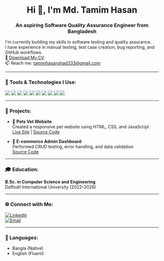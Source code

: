 <h1 align="center">Hi 👋, I'm Md. Tamim Hasan</h1>
<h3 align="center">An aspiring Software Quality Assurance Engineer from Bangladesh</h3>

I'm currently building my skills in software testing and quality assurance.  
I have experience in manual testing, test case creation, bug reporting, and GitHub workflows.  
📄 [Download My CV](https://github.com/Tamim-Hasan21/Tamim-Hasan-CV/blob/main/Tamim-Hasan-CV.pdf)  
📫 Reach me: tamimhasanshad333@gmail.com

---

### 🧰 Tools & Technologies I Use:
<p align="left">
  <img src="https://img.shields.io/badge/-Manual%20Testing-blue?style=flat"/>
  <img src="https://img.shields.io/badge/-Jira-0052CC?style=flat&logo=jira&logoColor=white"/>
  <img src="https://img.shields.io/badge/-Trello-0079BF?style=flat&logo=trello&logoColor=white"/>
  <img src="https://img.shields.io/badge/-Postman-FF6C37?style=flat&logo=postman&logoColor=white"/>
  <img src="https://img.shields.io/badge/-TestRail-009688?style=flat"/>
  <img src="https://img.shields.io/badge/-GitHub-181717?style=flat&logo=github&logoColor=white"/>
  <img src="https://img.shields.io/badge/-VSCode-007ACC?style=flat&logo=visual-studio-code&logoColor=white"/>
  <img src="https://img.shields.io/badge/-Selenium-43B02A?style=flat&logo=selenium&logoColor=white"/>
  <img src="https://img.shields.io/badge/-Java-007396?style=flat&logo=java&logoColor=white"/>
  <img src="https://img.shields.io/badge/-Python-3776AB?style=flat&logo=python&logoColor=white"/>
</p>

---

### 📌 Projects:
- 🐾 **Pets Vet Website**  
  Created a responsive pet website using HTML, CSS, and JavaScript  
  [Live Site](https://petsvet-frontend.vercel.app) | [Source Code](https://github.com/Tamim-Hasan21/Manual-QA-Docs)

- 🛒 **E-commerce Admin Dashboard**  
  Performed CRUD testing, error handling, and data validation  
  [Source Code](https://github.com/Tamim-Hasan21/Ecommerce-Admin-Dashboard)

---

### 🎓 Education:
**B.Sc. in Computer Science and Engineering**  
Daffodil International University (2022–2026)

---

### 🌐 Connect with Me:
[![LinkedIn](https://img.shields.io/badge/-LinkedIn-blue?style=flat&logo=linkedin)](https://linkedin.com/in/tamim-hasan)  
[![Email](https://img.shields.io/badge/-Email-red?style=flat&logo=gmail)](mailto:tamimhasanshad333@gmail.com)

---

### 💬 Languages:
- Bangla (Native)  
- English (Fluent)
